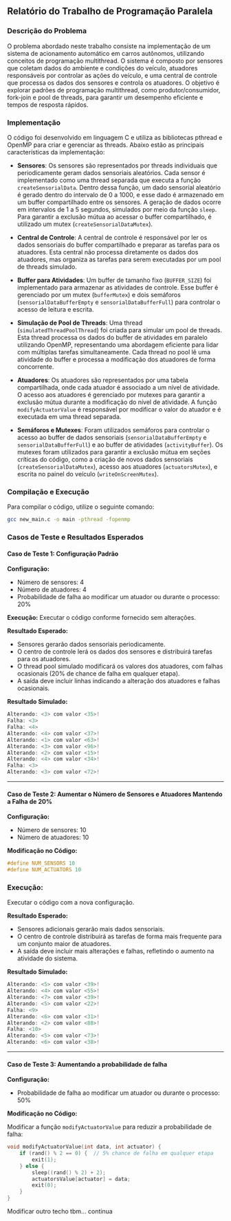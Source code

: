 ## Relatório do Trabalho de Programação Paralela

### Descrição do Problema

O problema abordado neste trabalho consiste na implementação de um sistema de acionamento automático em carros autônomos, utilizando conceitos de programação multithread. O sistema é composto por sensores que coletam dados do ambiente e condições do veículo, atuadores responsáveis por controlar as ações do veículo, e uma central de controle que processa os dados dos sensores e controla os atuadores. O objetivo é explorar padrões de programação multithread, como produtor/consumidor, fork-join e pool de threads, para garantir um desempenho eficiente e tempos de resposta rápidos.

### Implementação

O código foi desenvolvido em linguagem C e utiliza as bibliotecas pthread e OpenMP para criar e gerenciar as threads. Abaixo estão as principais características da implementação:

- **Sensores**: Os sensores são representados por threads individuais que periodicamente geram dados sensoriais aleatórios. Cada sensor é implementado como uma thread separada que executa a função `createSensorialData`. Dentro dessa função, um dado sensorial aleatório é gerado dentro do intervalo de 0 a 1000, e esse dado é armazenado em um buffer compartilhado entre os sensores. A geração de dados ocorre em intervalos de 1 a 5 segundos, simulados por meio da função `sleep`. Para garantir a exclusão mútua ao acessar o buffer compartilhado, é utilizado um mutex (`createSensorialDataMutex`).

- **Central de Controle**: A central de controle é responsável por ler os dados sensoriais do buffer compartilhado e preparar as tarefas para os atuadores. Esta central não processa diretamente os dados dos atuadores, mas organiza as tarefas para serem executadas por um pool de threads simulado.

- **Buffer para Atividades**: Um buffer de tamanho fixo (`BUFFER_SIZE`) foi implementado para armazenar as atividades de controle. Esse buffer é gerenciado por um mutex (`bufferMutex`) e dois semáforos (`sensorialDataBufferEmpty` e `sensorialDataBufferFull`) para controlar o acesso de leitura e escrita.

- **Simulação de Pool de Threads**: Uma thread (`simulatedThreadPoolThread`) foi criada para simular um pool de threads. Esta thread processa os dados do buffer de atividades em paralelo utilizando OpenMP, representando uma abordagem eficiente para lidar com múltiplas tarefas simultaneamente. Cada thread no pool lê uma atividade do buffer e processa a modificação dos atuadores de forma concorrente.

- **Atuadores**: Os atuadores são representados por uma tabela compartilhada, onde cada atuador é associado a um nível de atividade. O acesso aos atuadores é gerenciado por mutexes para garantir a exclusão mútua durante a modificação do nível de atividade. A função `modifyActuatorValue` é responsável por modificar o valor do atuador e é executada em uma thread separada.

- **Semáforos e Mutexes**: Foram utilizados semáforos para controlar o acesso ao buffer de dados sensoriais (`sensorialDataBufferEmpty` e `sensorialDataBufferFull`) e ao buffer de atividades (`activityBuffer`). Os mutexes foram utilizados para garantir a exclusão mútua em seções críticas do código, como a criação de novos dados sensoriais (`createSensorialDataMutex`), acesso aos atuadores (`actuatorsMutex`), e escrita no painel do veículo (`writeOnScreenMutex`).

### Compilação e Execução

Para compilar o código, utilize o seguinte comando:

```sh
gcc new_main.c -o main -pthread -fopenmp
```

### Casos de Teste e Resultados Esperados

#### Caso de Teste 1: Configuração Padrão

**Configuração:**
- Número de sensores: 4
- Número de atuadores: 4
- Probabilidade de falha ao modificar um atuador ou durante o processo: 20%

**Execução:**
Executar o código conforme fornecido sem alterações.

**Resultado Esperado:**
- Sensores gerarão dados sensoriais periodicamente.
- O centro de controle lerá os dados dos sensores e distribuirá tarefas para os atuadores.
- O thread pool simulado modificará os valores dos atuadores, com falhas ocasionais (20% de chance de falha em qualquer etapa).
- A saída deve incluir linhas indicando a alteração dos atuadores e falhas ocasionais.

**Resultado Simulado:**
```c
Alterando: <3> com valor <35>!
Falha: <3>
Falha: <4>
Alterando: <4> com valor <37>!
Alterando: <1> com valor <63>!
Alterando: <3> com valor <96>!
Alterando: <2> com valor <15>!
Alterando: <4> com valor <34>!
Falha: <3>
Alterando: <3> com valor <72>!
```
---

#### Caso de Teste 2: Aumentar o Número de Sensores e Atuadores Mantendo a Falha de 20%

**Configuração:**
- Número de sensores: 10
- Número de atuadores: 10

**Modificação no Código:**
```c
#define NUM_SENSORS 10
#define NUM_ACTUATORS 10
```
### Execução:

Executar o código com a nova configuração.

**Resultado Esperado:**

- Sensores adicionais gerarão mais dados sensoriais.
- O centro de controle distribuirá as tarefas de forma mais frequente para um conjunto maior de atuadores.
- A saída deve incluir mais alterações e falhas, refletindo o aumento na atividade do sistema.

**Resultado Simulado:**
```c
Alterando: <5> com valor <39>!
Alterando: <4> com valor <55>!
Alterando: <7> com valor <39>!
Alterando: <5> com valor <22>!
Falha: <9>
Alterando: <6> com valor <31>!
Alterando: <2> com valor <88>!
Falha: <10>
Alterando: <5> com valor <73>!
Alterando: <6> com valor <38>!
```

---

#### Caso de Teste 3: Aumentando a probabilidade de falha

**Configuração:**

- Probabilidade de falha ao modificar um atuador ou durante o processo: 50%

**Modificação no Código:**

Modificar a função `modifyActuatorValue` para reduzir a probabilidade de falha:

```c
void modifyActuatorValue(int data, int actuator) {
    if (rand() % 2 == 0) {  // 5% chance de falha em qualquer etapa
        exit(1);
    } else {
        sleep((rand() % 2) + 2);
        actuatorsValue[actuator] = data;
        exit(0);
    }
}
```
Modificar outro techo tbm... continua
